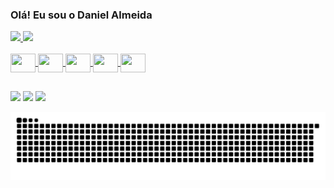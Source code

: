 ### Olá! Eu sou o Daniel Almeida

<div>
  <a href="https://github.com/dani2003g">
  <img height="170em" src="https://github-readme-stats.vercel.app/api?username=dani2003g&show_icons=true&theme=dark&include_all_commits=true&count_private=true"/>
  <img height="170em" src="https://github-readme-stats.vercel.app/api/top-langs/?username=dani2003g&layout=compact&langs_count=7&theme=dark"/>
</div>
 
<!-- Habilidades -->
  
<div style="display: inline_block"><br>
  <img align="center" height="30" width="40" src="https://cdn.jsdelivr.net/gh/devicons/devicon/icons/html5/html5-original.svg" />
  <img align="center" height="30" width="40" src="https://cdn.jsdelivr.net/gh/devicons/devicon/icons/css3/css3-original.svg">
  <img align="center" height="30" width="40" src="https://cdn.jsdelivr.net/gh/devicons/devicon/icons/javascript/javascript-original.svg">
  <img align="center" height="30" width="40" src="https://cdn.jsdelivr.net/gh/devicons/devicon/icons/mysql/mysql-original.svg">
  <img align="center" height="30" width="40" src="https://cdn.jsdelivr.net/gh/devicons/devicon/icons/java/java-original.svg">
</div>
  
##

<!-- Contato -->

<div>
  <!-- Instagram -->
  <a href="https://instagram.com/dani2003g" target="_blank"><img src="https://img.shields.io/badge/-Instagram-%23E4405F?style=for-the-badge&logo=instagram&logoColor=white" target="_blank"></a>
  <!-- Gmail -->
  <a href = "mailto:danielgoncalves456@gmail.com"><img src="https://img.shields.io/badge/Gmail-D14836?style=for-the-badge&logo=gmail&logoColor=white" target="_blank"></a>
  <!-- Linkendin -->
  <a href="https://www.linkedin.com/in/daniel-gonçalves-de-almeida-13a06b201/" target="_blank"><img src="https://img.shields.io/badge/-LinkedIn-%230077B5?style=for-the-badge&logo=linkedin&logoColor=white" target="_blank"></a> 
</div>

![Snake animation](https://github.com/dani2003g/dani2003g/blob/output/github-contribution-grid-snake.svg)
